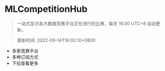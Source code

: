 # MLCompetitionHub

> 一站式显示各大数据竞赛平台正在进行的比赛，每天 16:00 UTC+8 自动更新。
  
> 更新时间: 2022-09-14T16:02:10+0800 

* 多家竞赛平台
* 多种订阅方式
* 下拉查看更多